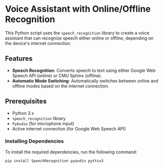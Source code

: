 # Voice Assistant with Online/Offline Recognition

This Python script uses the `speech_recognition` library to create a voice assistant that can recognize speech either online or offline, depending on the device's internet connection.

## Features

- **Speech Recognition**: Converts speech to text using either Google Web Speech API (online) or CMU Sphinx (offline).
- **Automatic Mode Switching**: Automatically switches between online and offline modes based on the internet connection.

## Prerequisites

- Python 3.x
- `speech_recognition` library
- `PyAudio` (for microphone input)
- Active internet connection (for Google Web Speech API)

### Installing Dependencies

To install the required dependencies, run the following command:

```bash
pip install SpeechRecognition pyaudio pyttsx3
